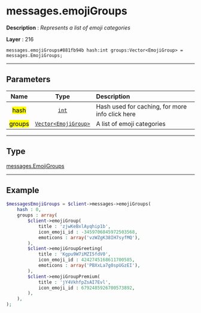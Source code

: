 # messages.emojiGroups

**Description** : *Represents a list of emoji categories*

**Layer** : 216

```tl
messages.emojiGroups#881fb94b hash:int groups:Vector<EmojiGroup> = messages.EmojiGroups;
```

---

## Parameters

| Name | Type | Description |
| :---: | :---: | :--- |
| <mark>hash</mark> | [`int`](type/int) | Hash used for caching, for more info click here |
| <mark>groups</mark> | [`Vector<EmojiGroup>`](type/EmojiGroup) | A list of emoji categories |

---

## Type

[messages.EmojiGroups](type/messages.EmojiGroups)

---

## Example

```php
$messagesEmojiGroups = $client->messages->emojiGroups(
	hash : 0,
	groups : array(
		$client->emojiGroup(
			title : 'zjwKeBxlAyqhip1b',
			icon_emoji_id : -3459706845972503568,
			emoticons : array('vzWZgK38IH7syfMQ'),
		),
		$client->emojiGroupGreeting(
			title : 'Kgpu9W7iMZI5fdV0',
			icon_emoji_id : 4242745168611700585,
			emoticons : array('PBXxLa7g0spUGzEI'),
		),
		$client->emojiGroupPremium(
			title : 'jY4VkhfpZsAI7Evl',
			icon_emoji_id : 6792485926700573892,
		),
	),
);
```